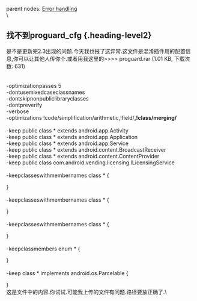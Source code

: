 parent nodes: [Error handling](Error%20handling.html)\
\

找不到proguard\_cfg {.heading-level2}
-------------------

是不是更新完2.3出现的问题.今天我也报了这异常.这文件是混淆插件用的配置信息,你可以让其他人传你个.或者用我这里的\>\>\>\>
proguard.rar (1.01 KB, 下载次数: 631) \
 \
 \
 -optimizationpasses 5\
 -dontusemixedcaseclassnames\
 -dontskipnonpubliclibraryclasses\
 -dontpreverify\
 -verbose\
 -optimizations
!code/simplification/arithmetic,!field/**,!class/merging/**\
 \
 -keep public class \* extends android.app.Activity\
 -keep public class \* extends android.app.Application\
 -keep public class \* extends android.app.Service\
 -keep public class \* extends android.content.BroadcastReceiver\
 -keep public class \* extends android.content.ContentProvider\
 -keep public class com.android.vending.licensing.ILicensingService\
 \
 -keepclasseswithmembernames class \* {

}\
 \
 -keepclasseswithmembernames class \* {

}\
 \
 -keepclasseswithmembernames class \* {

}\
 \
 -keepclassmembers enum \* {

}\
 \
 -keep class \* implements android.os.Parcelable {

}\
 这是文件中的内容.你试试.可能我上传的文件有问题.路径要放正确了.\


